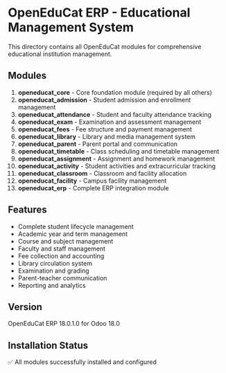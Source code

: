 # OpenEduCat ERP - Educational Management System

This directory contains all OpenEduCat modules for comprehensive educational institution management.

## Modules

1. **openeducat_core** - Core foundation module (required by all others)
2. **openeducat_admission** - Student admission and enrollment management  
3. **openeducat_attendance** - Student and faculty attendance tracking
4. **openeducat_exam** - Examination and assessment management
5. **openeducat_fees** - Fee structure and payment management
6. **openeducat_library** - Library and media management system
7. **openeducat_parent** - Parent portal and communication
8. **openeducat_timetable** - Class scheduling and timetable management
9. **openeducat_assignment** - Assignment and homework management
10. **openeducat_activity** - Student activities and extracurricular tracking
11. **openeducat_classroom** - Classroom and facility allocation
12. **openeducat_facility** - Campus facility management
13. **openeducat_erp** - Complete ERP integration module

## Features

- Complete student lifecycle management
- Academic year and term management
- Course and subject management
- Faculty and staff management
- Fee collection and accounting
- Library circulation system
- Examination and grading
- Parent-teacher communication
- Reporting and analytics

## Version

OpenEduCat ERP 18.0.1.0 for Odoo 18.0

## Installation Status

✅ All modules successfully installed and configured